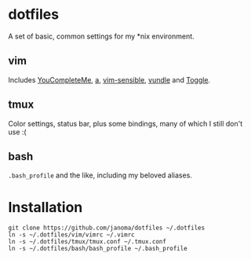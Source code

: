 dotfiles
========
A set of basic, common settings for my \*nix environment.

vim
---
Includes [YouCompleteMe](https://github.com/Valloric/YouCompleteMe), [a](https://github.com/vim-scripts/a.vim), [vim-sensible](https://github.com/tpope/vim-sensible), [vundle](https://github.com/gmarik/Vundle.vim) and [Toggle](https://github.com/vim-scripts/Toggle).

tmux
---
Color settings, status bar, plus some bindings, many of which I still don't use :(

bash
----
`.bash_profile` and the like, including my beloved aliases.

Installation
=======
    git clone https://github.com/janoma/dotfiles ~/.dotfiles
    ln -s ~/.dotfiles/vim/vimrc ~/.vimrc
    ln -s ~/.dotfiles/tmux/tmux.conf ~/.tmux.conf
    ln -s ~/.dotfiles/bash/bash_profile ~/.bash_profile
